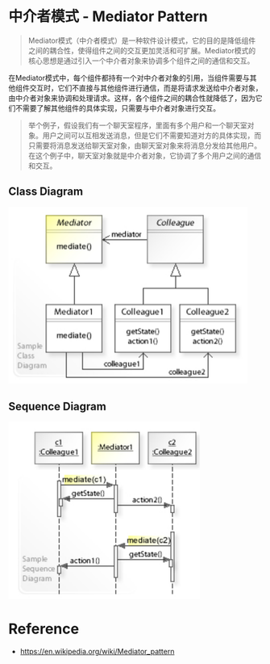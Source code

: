 # 中介者模式 - Mediator Pattern

>   Mediator模式（中介者模式）是一种软件设计模式，它的目的是降低组件之间的耦合性，使得组件之间的交互更加灵活和可扩展。Mediator模式的核心思想是通过引入一个中介者对象来协调多个组件之间的通信和交互。

在Mediator模式中，每个组件都持有一个对中介者对象的引用，当组件需要与其他组件交互时，它们不直接与其他组件进行通信，而是将请求发送给中介者对象，由中介者对象来协调和处理请求。这样，各个组件之间的耦合性就降低了，因为它们不需要了解其他组件的具体实现，只需要与中介者对象进行交互。

>   举个例子，假设我们有一个聊天室程序，里面有多个用户和一个聊天室对象。用户之间可以互相发送消息，但是它们不需要知道对方的具体实现，而只需要将消息发送给聊天室对象，由聊天室对象来将消息分发给其他用户。在这个例子中，聊天室对象就是中介者对象，它协调了多个用户之间的通信和交互。

## Class Diagram

<img src=".images/image-20230301104311974.png" alt="image-20230301104311974" style="zoom:50%;" />

## Sequence Diagram

<img src=".images/image-20230301104319564.png" alt="image-20230301104319564" style="zoom:50%;" />

# Reference

*   https://en.wikipedia.org/wiki/Mediator_pattern